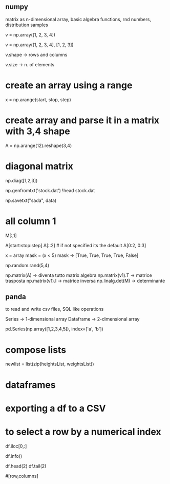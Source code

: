 ## numpy
matrix as n-dimensional array, basic algebra functions, rnd numbers, distribution samples


v = np.array([1, 2, 3, 4])

v = np.array([1, 2, 3, 4], [1, 2, 3])

v.shape -> rows and columns

v.size -> n. of elements

# create an array using a range
x = np.arange(start, stop, step)

# create array and parse it in a matrix with 3,4 shape
A = np.arange(12).reshape(3,4)

# diagonal matrix
np.diag([1,2,3])

np.genfromtxt('stock.dat')
!head stock.dat

np.savetxt("sada", data)

# all column 1
M[:,1]

A[start:stop:step]
A[::2]  # if not specified its the default
A[0:2, 0:3]

x = array
mask = (x < 5)
mask -> [True, True, True, True, False]


np.random.rand(5,4)

np.matrix(A) -> diventa tutto matrix algebra
np.matrix(v1).T -> matrice trasposta
np.matrix(v1).I -> matrice inversa
np.linalg.det(M) -> determinante



## panda
to read and write csv files, SQL like operations

Series -> 1-dimensional array
Dataframe -> 2-dimensional array

pd.Series(np.array([1,2,3,4,5]), index=['a', 'b'])

# compose lists
newlist = list(zip(heightsList, weightsList))

# dataframes

# exporting a df to a CSV

# to select a row by a numerical index
df.iloc[0,:]

df.info()

df.head(2)
df.tail(2)




#[row,columns]